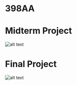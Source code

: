 # 398AA

<h1>Midterm Project</h1>


![alt text](https://github.com/Jellyyz/Microcontrollers/blob/main/ECE398AA%20Midterm%20Project.png?raw=true)

<h1>Final Project</h1>


![alt text](https://github.com/Jellyyz/Microcontrollers/blob/main/ECE398AA%20Final%20Project.png?raw=true)

